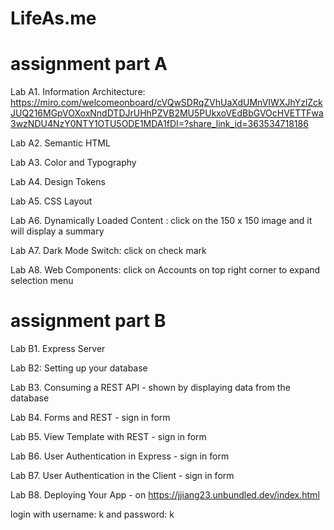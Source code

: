 # LifeAs.me

# assignment part A

Lab A1. Information Architecture: https://miro.com/welcomeonboard/cVQwSDRqZVhUaXdUMnVIWXJhYzlZckJUQ216MGpVOXoxNndDTDJrUHhPZVB2MU5PUkxoVEdBbGVOcHVETTFwa3wzNDU4NzY0NTY1OTU5ODE1MDA1fDI=?share_link_id=363534718186

Lab A2. Semantic HTML

Lab A3. Color and Typography

Lab A4. Design Tokens

Lab A5. CSS Layout

Lab A6. Dynamically Loaded Content : click on the 150 x 150 image and it will display a summary

Lab A7. Dark Mode Switch: click on check mark

Lab A8. Web Components: click on Accounts on top right corner to expand selection menu


# assignment part B

Lab B1. Express Server

Lab B2: Setting up your database

Lab B3. Consuming a REST API - shown by displaying data from the database

Lab B4. Forms and REST - sign in form

Lab B5. View Template with REST - sign in form

Lab B6. User Authentication in Express - sign in form

Lab B7. User Authentication in the Client - sign in form

Lab B8. Deploying Your App - on https://jjiang23.unbundled.dev/index.html

login with username: k and password: k